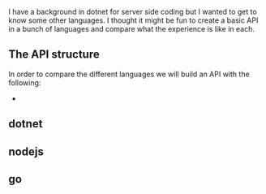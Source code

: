 I have a background in dotnet for server side coding but I wanted to get to know some other languages. I thought it might be fun to create a basic API in a bunch of languages and compare what the experience is like in each.

## The API structure
In order to compare the different languages we will build an API with the following:

 -

## dotnet

## nodejs

## go
